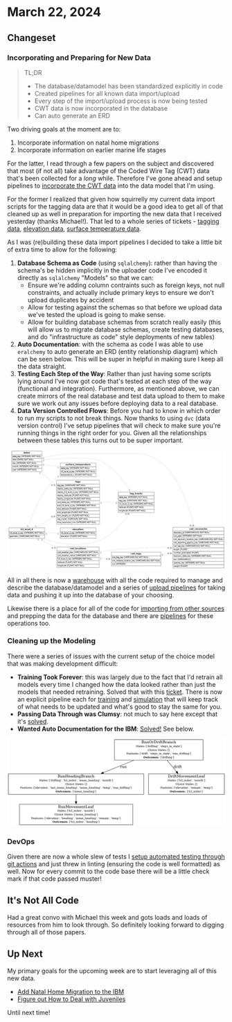 # March 22, 2024

## Changeset 

### Incorporating and Preparing for New Data

> TL;DR 
> - The database/datamodel has been standardized explicitly in code
> - Created pipelines for all known data import/upload
> - Every step of the import/upload process is now being tested
> - CWT data is now incorporated in the database
> - Can auto generate an ERD

Two driving goals at the moment are to:

1. Incorporate information on natal home migrations
2. Incorporate information on earlier marine life stages

For the latter, I read through a few papers on the subject and discovered that most (if not all) take advantage of the Coded Wire Tag (CWT) data that's been collected for a *long* while. Therefore I've gone ahead and setup pipelines to [incorporate the CWT data](https://github.com/networkearth/mirrorverse/issues/15) into the data model that I'm using.

For the former I realized that given how squirrelly my current data import scripts for the tagging data are that it would be a good idea to get all of that cleaned up as well in preparation for importing the new data that I received yesterday (thanks Michael!). That led to a whole series of tickets - [tagging data](https://github.com/networkearth/mirrorverse/issues/16), [elevation data](https://github.com/networkearth/mirrorverse/issues/17), [surface temperature data](https://github.com/networkearth/mirrorverse/issues/18).

As I was (re)building these data import pipelines I decided to take a little bit of extra time to allow for the following:

1. **Database Schema as Code** (using `sqlalchemy`): rather than having the schema's be hidden implicitly in the uploader code I've encoded it directly as `sqlalchemy` "Models" so that we can:
    - Ensure we're adding column contraints such as foreign keys, not null constraints, and actually include primary keys to ensure we don't upload duplicates by accident
    - Allow for testing against the schemas so that before we upload data we've tested the upload is going to make sense.
    - Allow for building database schemas from scratch really easily (this will allow us to migrate database schemas, create testing databases, and do "infrastructure as code" style deployments of new tables)
2. **Auto Documentation**: with the schema as code I was able to use `eralchemy` to auto generate an ERD (entity relationship diagram) which can be seen below. This will be super in helpful in making sure I keep all the data straight.
3. **Testing Each Step of the Way**: Rather than just having some scripts lying around I've now got code that's tested at each step of the way (functional and integration). Furthermore, as mentioned above, we can create mirrors of the real database and test data upload to them to make sure we work out any issues before deploying data to a real database.
4. **Data Version Controlled Flows**: Before you had to know in which order to run my scripts to not break things. Now thanks to using `dvc` (data version control) I've setup pipelines that will check to make sure you're running things in the right order for you. Given all the relationships between these tables this turns out to be super important.

![ERD](2024_03_22/erd.png)

All in all there is now a [warehouse](https://github.com/networkearth/mirrorverse/tree/c2c43428deba04abadce9ac59ed760263e891161/mirrorverse/warehouse) with all the code required to manage and describe the database/datamodel and a series of [upload pipelines](https://github.com/networkearth/mirrorverse/tree/c2c43428deba04abadce9ac59ed760263e891161/pipelines/upload) for taking data and pushing it up into the database of your choosing. 

Likewise there is a place for all of the code for [importing from other sources](https://github.com/networkearth/mirrorverse/tree/c2c43428deba04abadce9ac59ed760263e891161/mirrorverse/docks) and prepping the data for the database and there are [pipelines](https://github.com/networkearth/mirrorverse/tree/c2c43428deba04abadce9ac59ed760263e891161/pipelines/import) for these operations too. 

### Cleaning up the Modeling

There were a series of issues with the current setup of the choice model that was making development difficult:

- **Training Took Forever**: this was largely due to the fact that I'd retrain all models every time I changed how the data looked rather than just the models that needed retraining. Solved that with this [ticket](https://github.com/networkearth/mirrorverse/issues/7). There is now an explicit pipeline each for [training](https://github.com/networkearth/mirrorverse/tree/c2c43428deba04abadce9ac59ed760263e891161/pipelines/chinook/train) and [simulation](https://github.com/networkearth/mirrorverse/tree/c2c43428deba04abadce9ac59ed760263e891161/pipelines/chinook/simulate) that will keep track of what needs to be updated and what's good to stay the same for you. 
- **Passing Data Through was Clumsy**: not much to say here except that it's [solved](https://github.com/networkearth/mirrorverse/issues/4).
- **Wanted Auto Documentation for the IBM**: [Solved!](https://github.com/networkearth/mirrorverse/issues/8) See below.

![IBM](2024_03_22/RunOrDriftBranch.gv.png)

### DevOps

Given there are now a whole slew of tests I [setup automated testing through git actions](https://github.com/networkearth/mirrorverse/issues/11) and just threw in linting (ensuring the code is well formatted) as well. Now for every commit to the code base there will be a little check mark if that code passed muster!

## It's Not All Code

Had a great convo with Michael this week and gots loads and loads of resources from him to look through. So definitely looking forward to digging through all of those papers. 

## Up Next

My primary goals for the upcoming week are to start leveraging all of this new data. 

- [Add Natal Home Migration to the IBM](https://github.com/networkearth/mirrorverse/issues/5)
- [Figure out How to Deal with Juveniles](https://github.com/networkearth/mirrorverse/issues/6)

Until next time!